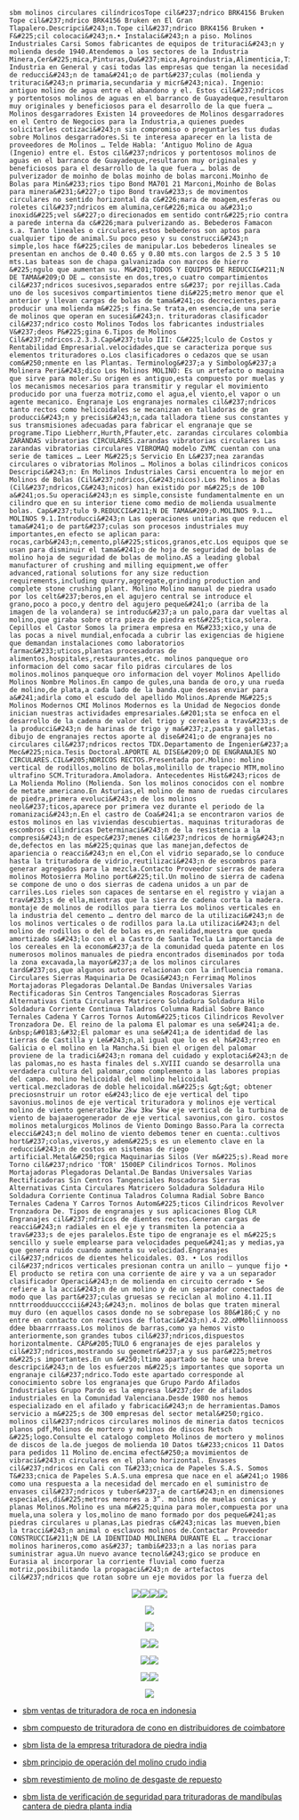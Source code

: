 
```
sbm molinos circulares cilíndricosTope cil&#237;ndrico BRK4156 Bruken Tope cil&#237;ndrico BRK4156 Bruken en El Gran Tlapalero.Descripci&#243;n.Tope cil&#237;ndrico BRK4156 Bruken • F&#225;cil colocaci&#243;n.• Instalaci&#243;n a piso. Molinos Industriales Carsi Somos fabricantes de equipos de trituraci&#243;n y molienda desde 1940.Atendemos a los sectores de la Industria Minera,Cer&#225;mica,Pinturas,Qu&#237;mica,Agroindustria,Alimenticia,Tintas,la Industria en General y casi todas las empresas que tengan la necesidad de reducci&#243;n de tama&#241;o de part&#237;culas (molienda y trituraci&#243;n primaria,secundaria y micr&#243;nica). Ingenio: antiguo molino de agua entre el abandono y el. Estos cil&#237;ndricos y portentosos molinos de aguas en el barranco de Guayadeque,resultaron muy originales y beneficiosos para el desarrollo de la que fuera … Molinos desgarradores Existen 14 proveedores de Molinos desgarradores en el Centro de Negocios para la Industria,a quienes puedes solicitarles cotizaci&#243;n sin compromiso o preguntarles tus dudas sobre Molinos desgarradores.Si te interesa aparecer en la lista de proveedores de Molinos … Telde Habla: ‘Antiguo Molino de Agua (Ingenio) entre el. Estos cil&#237;ndricos y portentosos molinos de aguas en el barranco de Guayadeque,resultaron muy originales y beneficiosos para el desarrollo de la que fuera … bolas de pulverizador de moinho de bolas moinho de bolas marconi.Moinho de Bolas para Min&#233;rios tipo Bond MA701 21 Marconi,Moinho de Bolas para minera&#231;&#227;o tipo Bond trav&#233;s de movimentos circulares no sentido horizontal da c&#226;mara de moagem,esferas ou roletes cil&#237;ndricos em alumina,cer&#226;mica ou a&#231;o inoxid&#225;vel s&#227;o direcionados em sentido contr&#225;rio contra a parede interna da c&#226;mara pulverizando as. Bebederos Famacon s.a. Tanto lineales o circulares,estos bebederos son aptos para cualquier tipo de animal.Su poco peso y su construcci&#243;n simple,los hace f&#225;ciles de manipular.Los bebederos lineales se presentan en anchos de 0.40 0.65 y 0.80 mts.con largos de 2.5 3 5 10 mts.Las bateas son de chapa galvanizada con marcos de hierro &#225;ngulo que aumentan su. M&#201;TODOS Y EQUIPOS DE REDUCCI&#211;N DE TAMA&#209;O DE … consiste en dos,tres,o cuatro compartimientos cil&#237;ndricos sucesivos,separados entre s&#237; por rejillas.Cada uno de los sucesivos compartimientos tiene di&#225;metro menor que el anterior y llevan cargas de bolas de tama&#241;os decrecientes,para producir una molienda m&#225;s fina.Se trata,en esencia,de una serie de molinos que operan en sucesi&#243;n. trituradoras clasificador cil&#237;ndrico costo Molinos Todos los fabricantes industriales V&#237;deos P&#225;gina 6.Tipos de Molinos Cil&#237;ndricos.2.3.3.Cap&#237;tulo III: C&#225;lculo de Costos y Rentabilidad Empresarial.velocidades,que se caracteriza porque sus elementos trituradores o.Los clasificadores o cedazos que se usan com&#250;nmente en las Plantas. Terminolog&#237;a y Simbolog&#237;a Molinera Peri&#243;dico Los Molinos MOLINO: Es un artefacto o maquina que sirve para moler.Su origen es antiguo,esta compuesto por muelas y los mecanismos necesarios para transmitir y regular el movimiento producido por una fuerza motriz,como el agua,el viento,el vapor o un agente mecanico. Engranaje Los engranajes normales cil&#237;ndricos tanto rectos como helicoidales se mecanizan en talladoras de gran producci&#243;n y precisi&#243;n,cada talladora tiene sus constantes y sus transmisiones adecuadas para fabricar el engranaje que se programe.Tipo Liebherr,Hurth,Pfauter,etc. zarandas circulares colombia ZARANDAS vibratorias CIRCULARES.zarandas vibratorias circulares Las zarandas vibratorias circulares VIBROMAQ modelo ZVMC cuentan con una serie de tamices … Leer M&#225;s Servicio En L&#237;nea zarandas circulares o vibratorias Molinos … Molinos a bolas cilindricos conicos Descripci&#243;n: En Molinos Industriales Carsi encuentra lo mejor en Molinos de Bolas (Cil&#237;ndricos,C&#243;nicos).Los Molinos a Bolas (Cil&#237;ndricos,C&#243;nicos) han existido por m&#225;s de 100 a&#241;os.Su operaci&#243;n es simple,consiste fundamentalmente en un cilindro que en su interior tiene como medio de molienda usualmente bolas. Cap&#237;tulo 9.REDUCCI&#211;N DE TAMA&#209;O.MOLINOS 9.1.… MOLINOS 9.1.Introducci&#243;n Las operaciones unitarias que reducen el tama&#241;o de part&#237;culas son procesos industriales muy importantes,en efecto se aplican para: rocas,carb&#243;n,cemento,pl&#225;sticos,granos,etc.Los equipos que se usan para disminuir el tama&#241;o de hoja de seguridad de bolas de molino hoja de seguridad de bolas de molino.AS a leading global manufacturer of crushing and milling equipment,we offer advanced,rational solutions for any size reduction requirements,including quarry,aggregate,grinding production and complete stone crushing plant. Molino Molino manual de piedra usado por los celt&#237;beros,en el agujero central se introduce el grano,poco a poco,y dentro del agujero peque&#241;o (arriba de la imagen de la volandera) se introduc&#237;a un palo,para dar vueltas al molino,que giraba sobre otra pieza de piedra est&#225;tica,solera. Cepillos el Castor Somos la primera empresa en M&#233;xico,y una de las pocas a nivel mundial,enfocada a cubrir las exigencias de higiene que demandan instalaciones como laboratorios farmac&#233;uticos,plantas procesadoras de alimentos,hospitales,restaurantes,etc. molinos panqueque oro informacion del como sacar filo pidras circulares de los molinos.molinos panqueque oro informacion del voyer Molinos Apellido Molinos Nombre Molinos.En campo de gules,una banda de oro,y una rueda de molino,de plata,a cada lado de la banda.que deseas enviar para a&#241;adirla como el escudo del apellido Molinos.Aprende M&#225;s Molinos Modernos CMI Molinos Modernos es la Unidad de Negocios donde inician nuestras actividades empresariales.&#201;sta se enfoca en el desarrollo de la cadena de valor del trigo y cereales a trav&#233;s de la producci&#243;n de harinas de trigo y ma&#237;z,pasta y galletas. dibujo de engranajes rectos aporte al dise&#241;o de engranajes no circulares cil&#237;ndricos rectos TDX.Departamento de Ingenier&#237;a Mec&#225;nica.Tesis Doctoral.APORTE AL DISE&#209;O DE ENGRANAJES NO CIRCULARES.CIL&#205;NDRICOS RECTOS.Presentada por.Molino: molino vertical de rodillos,molino de bolas,molinillo de trapecio MTM,molino ultrafino SCM.Trituradora.Amoladora. Antecedentes Hist&#243;ricos de La Molienda Molino (Molienda. Son los molinos conocidos con el nombre de metate americano.En Asturias,el molino de mano de ruedas circulares de piedra,primera evoluci&#243;n de los molinos neol&#237;ticos,aparece por primera vez durante el periodo de la romanizaci&#243;n.En el castro de Coa&#241;a se encontraron varios de estos molinos en las viviendas descubiertas. maquinas trituradoras de escombros cilindricas Determinaci&#243;n de la resistencia a la compresi&#243;n de espec&#237;menes cil&#237;ndricos de hormig&#243;n de,defectos en las m&#225;quinas que las manejan,defectos de apariencia o reacci&#243;n en el,Con el vidrio separado,se lo conduce hasta la trituradora de vidrio,reutilizaci&#243;n de escombros para generar agregados para la mezcla.Contacto Proveedor sierras de madera molinos Motosierra Molino port&#225;til.Un molino de sierra de cadena se compone de uno o dos sierras de cadena unidos a un par de carriles.Los rieles son capaces de sentarse en el registro y viajan a trav&#233;s de ella,mientras que la sierra de cadena corta la madera. montaje de molinos de rodillos para tierra Los molinos verticales en la industria del cemento … dentro del marco de la utilizaci&#243;n de los molinos verticales o de rodillos para la.La utilizaci&#243;n del molino de rodillos o del de bolas es,en realidad,muestra que queda amortizado s&#243;lo con el a Castro de Santa Tecla La importancia de los cereales en la econom&#237;a de la comunidad queda patente en los numerosos molinos manuales de piedra encontrados diseminados por toda la zona excavada,la mayor&#237;a de los molinos circulares tard&#237;os,que algunos autores relacionan con la influencia romana. Circulares Sierras Maquinaria De Ocasi&#243;n Ferrimaq Molinos Mortajadoras Plegadoras Delantal.De Bandas Universales Varias Rectificadoras Sin Centros Tangenciales Roscadoras Sierras Alternativas Cinta Circulares Matricero Soldadura Soldadura Hilo Soldadura Corriente Continua Taladros Columna Radial Sobre Banco Ternales Cadena Y Carros Tornos Autom&#225;ticos Cilindricos Revolver Tronzadora De. El reino de la paloma El palomar es una se&#241;a de. &nbsp;&#0183;&#32;El palomar es una se&#241;a de identidad de las tierras de Castilla y Le&#243;n,al igual que lo es el h&#243;rreo en Galicia o el molino en la Mancha.Si bien el origen del palomar proviene de la tradici&#243;n romana del cuidado y explotaci&#243;n de las palomas,no es hasta finales del s.XVIII cuando se desarrolla una verdadera cultura del palomar,como complemento a las labores propias del campo. molino helicoidal del molino helicoidal vertical.mezcladoras de doble helicoidal.m&#225;s &gt;&gt; obtener preciosnstruir un rotor e&#243;lico de eje vertical del tipo savonius.molinos de eje vertical trituradora y molinos eje vertical molino de viento generato1kw 2kw 3kw 5kw eje vertical de la turbina de viento de bajaaerogenerador de eje vertical savonius,con giro. costos molinos metalurgicos Molinos de Viento Domingo Basso.Para la correcta elecci&#243;n del molino de viento debemos tener en cuenta:.cultivos hort&#237;colas,viveros,y adem&#225;s es un elemento clave en la reducci&#243;n de costos en sistemas de riego artificial.Metal&#250;rgica Maquinarias Silos (Ver m&#225;s).Read more Torno cil&#237;ndrico 'TOR' 1500EP Cilindricos Tornos. Molinos Mortajadoras Plegadoras Delantal.De Bandas Universales Varias Rectificadoras Sin Centros Tangenciales Roscadoras Sierras Alternativas Cinta Circulares Matricero Soldadura Soldadura Hilo Soldadura Corriente Continua Taladros Columna Radial Sobre Banco Ternales Cadena Y Carros Tornos Autom&#225;ticos Cilindricos Revolver Tronzadora De. Tipos de engranajes y sus aplicaciones Blog CLR Engranajes cil&#237;ndricos de dientes rectos.Generan cargas de reacci&#243;n radiales en el eje y transmiten la potencia a trav&#233;s de ejes paralelos.Este tipo de engranaje es el m&#225;s sencillo y suele emplearse para velocidades peque&#241;as y medias,ya que genera ruido cuando aumenta su velocidad.Engranajes cil&#237;ndricos de dientes helicoidales. 03. • Los rodillos cil&#237;ndricos verticales presionan contra un anillo — yunque fijo • El producto se retira con una corriente de aire y va a un separador clasificador Operaci&#243;n de molienda en circuito cerrado • Se refiere a la acci&#243;n de un molino y de un separador conectados de modo que las part&#237;culas gruesas se reciclan al molino 4.11.II nnttrroodduuccccii&#243;&#243;n. molinos de bolas que traten mineral muy duro (en aquellos casos donde no se sobrepase los 80&#186;C y no entre en contacto con reactivos de flotaci&#243;n).4.22.oMMolliinnooss ddee bbaarrrraass.Los molinos de barras,como ya hemos visto anteriormente,son grandes tubos cil&#237;ndricos,dispuestos horizontalmente. CAP&#205;TULO 6 engranajes de ejes paralelos y cil&#237;ndricos,mostrando su geometr&#237;a y sus par&#225;metros m&#225;s importantes.En un &#250;ltimo apartado se hace una breve descripci&#243;n de los esfuerzos m&#225;s importantes que soporta un engranaje cil&#237;ndrico.Todo este apartado corresponde al conocimiento sobre los engranajes que Grupo Pardo Afilados Industriales Grupo Pardo es la empresa l&#237;der de afilados industriales en la Comunidad Valenciana.Desde 1980 nos hemos especializado en el afilado y fabricaci&#243;n de herramientas.Damos servicio a m&#225;s de 300 empresas del sector metal&#250;rgico. molinos cil&#237;ndricos circulares molinos de mineria datos tecnicos planos pdf,Molinos de mortero y molinos de discos Retsch &#225;logo.Consulte el catalogo completo Molinos de mortero y molinos de discos de la.de juegos de molienda 10 Datos t&#233;cnicos 11 Datos para pedidos 11 Molino de.encima efect&#250;a movimientos de vibraci&#243;n circulares en el plano horizontal. Envases cil&#237;ndricos en Cali con T&#233;cnica de Papeles S.A.S. Somos T&#233;cnica de Papeles S.A.S.una empresa que nace en el a&#241;o 1986 como una respuesta a la necesidad del mercado en el suministro de envases cil&#237;ndricos y tuber&#237;a de cart&#243;n en dimensiones especiales,di&#225;metros menores a 3”. molinos de muelas conicas y planas Molinos.Molino es una m&#225;quina para moler,compuesta por una muela,una solera y los,molino de mano formado por dos peque&#241;as piedras circulares u planas,Las piedras c&#243;nicas las mueven,bien la tracci&#243;n animal o esclavos molinos de.Contactar Proveedor CONSTRUCCI&#211;N DE LA IDENTIDAD MOLINERA DURANTE EL … traccionar molinos harineros,como as&#237; tambi&#233;n a las norias para suministrar agua.Un nuevo avance tecnol&#243;gico se produce en Eurasia al incorporar la corriente fluvial como fuerza motriz,posibilitando la propagaci&#243;n de artefactos cil&#237;ndricos que rotan sobre un eje movidos por la fuerza del 
```

<div align="center">

<a href="https://es-mill.shibang-china.com/github&k=sbm+molinos+circulares+cil%C3%ADndricos"><img src="https://static.shibang-china.com/es/mill/index.jpg"></a><a href="https://es-mill.shibang-china.com/materials.htmlgithub&k=sbm+molinos+circulares+cil%C3%ADndricos"><img src="https://static.shibang-china.com/es/mill/materials.jpg"></a><a href="https://es-mill.shibang-china.com/about.htmlgithub&k=sbm+molinos+circulares+cil%C3%ADndricos"><img src="https://static.shibang-china.com/es/mill/about.jpg"></a><a href="https://es-mill.shibang-china.com/contact.htmlgithub&k=sbm+molinos+circulares+cil%C3%ADndricos"><img src="https://static.shibang-china.com/es/mill/contact.jpg"></a>

<a href="https://es-mill.shibang-china.com/github&k=sbm+molinos+circulares+cil%C3%ADndricos"><img src="https://static.shibang-china.com/es/mill/banner.jpg"></a>

<a href="https://swt.shibang-china.com/github&k=sbm+molinos+circulares+cil%C3%ADndricos"><img src="https://static.shibang-china.com/es/mill/chat.jpg"></a>

<a href="https://es-mill.shibang-china.com/products/vertical-roller-mill.htmlgithub&k=sbm+molinos+circulares+cil%C3%ADndricos"><img src="https://static.shibang-china.com/es/mill/vertical.jpg"></a><a href="https://es-mill.shibang-china.com/products/raymond-mill.htmlgithub&k=sbm+molinos+circulares+cil%C3%ADndricos"><img src="https://static.shibang-china.com/es/mill/raymond.jpg"></a>

<a href="https://es-mill.shibang-china.com/products/ultrafine-grinding-mill.htmlgithub&k=sbm+molinos+circulares+cil%C3%ADndricos"><img src="https://static.shibang-china.com/es/mill/ultrafine.jpg"></a><a href="https://es-mill.shibang-china.com/products/trapezium-grinding-mill.htmlgithub&k=sbm+molinos+circulares+cil%C3%ADndricos"><img src="https://static.shibang-china.com/es/mill/trapezium.jpg"></a>

<a href="https://es-mill.shibang-china.com/products/ball-mill.htmlgithub&k=sbm+molinos+circulares+cil%C3%ADndricos"><img src="https://static.shibang-china.com/es/mill/ball.jpg"></a><a href="https://es-mill.shibang-china.com/products/hammer-mill.htmlgithub&k=sbm+molinos+circulares+cil%C3%ADndricos"><img src="https://static.shibang-china.com/es/mill/hammer.jpg"></a>

<a href="https://swt.shibang-china.com/github&k=sbm+molinos+circulares+cil%C3%ADndricos"><img src="https://static.shibang-china.com/es/mill/case.jpg"></a>

</div>


* [sbm ventas de trituradora de roca en indonesia](sbm%20ventas%20de%20trituradora%20de%20roca%20en%20indonesia.md)

* [sbm compuesto de trituradora de cono en distribuidores de coimbatore](sbm%20compuesto%20de%20trituradora%20de%20cono%20en%20distribuidores%20de%20coimbatore.md)

* [sbm lista de la empresa trituradora de piedra india](sbm%20lista%20de%20la%20empresa%20trituradora%20de%20piedra%20india.md)

* [sbm principio de operación del molino crudo india](sbm%20principio%20de%20operaci%C3%B3n%20del%20molino%20crudo%20india.md)

* [sbm revestimiento de molino de desgaste de repuesto](sbm%20revestimiento%20de%20molino%20de%20desgaste%20de%20repuesto.md)

* [sbm lista de verificación de seguridad para trituradoras de mandíbulas cantera de piedra planta india](sbm%20lista%20de%20verificaci%C3%B3n%20de%20seguridad%20para%20trituradoras%20de%20mand%C3%ADbulas%20cantera%20de%20piedra%20planta%20india.md)